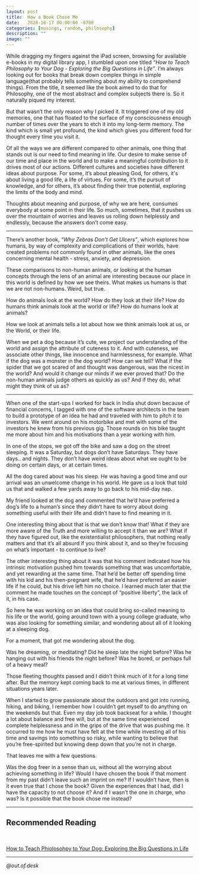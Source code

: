 ```yaml
---
layout: post
title:  How a Book Chose Me
date:   2020-10-17 00:00:00 -0700
categories: [musings, random, philosophy]
description: ""
image: ""
---
```


While dragging my fingers against the iPad screen, browsing for available e-books in my digital library app, I stumbled upon one titled *“How to Teach Philosophy to Your Dog - Exploring the Big Questions in Life”*. I’m always looking out for books that break down complex things in simple language(that probably tells something about my ability to comprehend things). From the title, it seemed like the book aimed to do that for Philosophy, one of the most abstract and complex subjects there is. So it naturally piqued my interest.

But that wasn’t the only reason why I picked it. It triggered one of my old memories, one that has floated to the surface of my consciousness enough number of times over the years to etch it into my long-term memory. The kind which is small yet profound, the kind which gives you different food for thought every time you visit it.

Of all the ways we are different compared to other animals, one thing that stands out is our need to find meaning in life. Our desire to make sense of our time and place in the world and to make a meaningful contribution to it drives most of our actions. Different cultures and societies have different ideas about purpose. For some, it’s about pleasing God, for others, it's about living a good life, a life of virtues. For some, it’s the pursuit of knowledge, and for others, it’s about finding their true potential, exploring the limits of the body and mind.

Thoughts about meaning and purpose, of why we are here, consumes everybody at some point in their life. So much, sometimes, that it pushes us over the mountain of worries and leaves us rolling down helplessly and endlessly, because the answers don’t come easy.

---

There’s another book, *“Why Zebras Don’t Get Ulcers”*, which explores how humans, by way of complexity and complications of their worlds, have created problems not commonly found in other animals, like the ones concerning mental health - stress, anxiety, and depression. 

These comparisons to non-human animals, or looking at the human concepts through the lens of an animal are interesting because our place in this world is defined by how we see theirs. What makes us humans is that we are not non-humans. Weird, but true.

How do animals look at the world? How do they look at their life? How do humans think animals look at the world or life? How do humans look at animals?

How we look at animals tells a lot about how we think animals look at us, or the World, or their life.

When we pet a dog because it’s cute, we project our understanding of the world and assign the attribute of cuteness to it. And with cuteness, we associate other things, like innocence and harmlessness, for example. What if the dog was a monster in the dog world? How can we tell? What if the spider that we got scared of and thought was dangerous, was the nicest in the world? And would it change our minds if we ever proved that? Do the non-human animals judge others as quickly as us? And if they do, what might they think of us as?

---

When one of the start-ups I worked for back in India shut down because of financial concerns, I tagged with one of the software architects in the team to build a prototype of an idea he had and traveled with him to pitch it to investors. We went around on his motorbike and met with some of the investors he knew from his previous gig. Those rounds on his bike taught me more about him and his motivations than a year working with him.

In one of the stops, we got off the bike and saw a dog on the street sleeping. It was a Saturday, but dogs don’t have Saturdays. They have days.. and nights. They don’t have weird ideas about what we ought to be doing on certain days, or at certain times.

All the dog cared about was his sleep. He was having a good time and our arrival was an unwelcome change in his world. He gave us a look that told us that and walked a few yards away to go back to his mid-day nap.

My friend looked at the dog and commented that he’d have preferred a dog’s life to a human’s since they didn’t have to worry about doing something useful with their life and didn’t have to find meaning in it.

One interesting thing about that is that we don’t know that! What if they are more aware of the Truth and more willing to accept it than we are? What if they have figured out, like the existentialist philosophers, that nothing really matters and that it’s all absurd if you think about it, and so they’re focusing on what’s important - to continue to live?

The other interesting thing about it was that his comment indicated how his intrinsic motivation pushed him towards something that was uncomfortable, and yet rewarding at the same time. That he’d be better off spending time with his kid and his then-pregnant wife, that he’d have preferred an easier life if he could, but his drive left him no choice. I learned much later that the comment he made touches on the concept of “positive liberty”, the lack of it, in his case.

So here he was working on an idea that could bring so-called meaning to his life or the world, going around town with a young college graduate, who was also looking for something similar, and wondering about all of it looking at a sleeping dog.

For a moment, that got me wondering about the dog. 

Was he dreaming, or meditating? Did he sleep late the night before? Was he hanging out with his friends the night before? Was he bored, or perhaps full of a heavy meal?

Those fleeting thoughts passed and I didn’t think much of it for a long time after. But the memory kept coming back to me at various times, in different situations years later.

When I started to grow passionate about the outdoors and got into running, hiking, and biking, I remember how I couldn’t get myself to do anything on the weekends but that. Even my day job took backseat for a while. I thought a lot about balance and free will, but at the same time experienced complete helplessness and in the grips of the drive that was pushing me. It occurred to me how he must have felt at the time while investing all of his time and savings into something so risky, while wanting to believe that you’re free-spirited but knowing deep down that you’re not in charge.

That leaves me with a few questions.

Was the dog freer in a sense than us, without all the worrying about achieving something in life? Would I have chosen the book if that moment from my past didn’t leave such an imprint on me? If I wouldn’t have, then is it even true that I chose the book? Given the experiences that I had, did I have the capacity to not choose it? And if I wasn’t the one in charge, who was? Is it possible that the book chose me instead?

---

## Recommended Reading
<br/>

[How to Teach Phiolosohpy to Your Dog: Exploring the Big Questions in Life](https://www.amazon.com/dp/B07VS3WFK2/ref=dp-kindle-redirect?_encoding=UTF8&btkr=1)

---

*@out.of.desk*